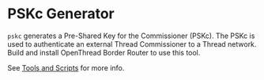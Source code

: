 # PSKc Generator

`pskc` generates a Pre-Shared Key for the Commissioner (PSKc). The PSKc is used to authenticate an external Thread Commissioner to a Thread network. Build and install OpenThread Border Router to use this tool.

See [Tools and Scripts](https://openthread.io/guides/border_router/tools) for more info.